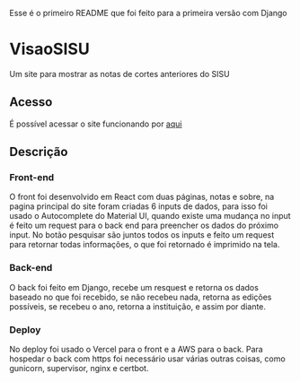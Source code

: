 Esse é o primeiro README que foi feito para a primeira versão com Django
# VisaoSISU
Um site para mostrar as notas de cortes anteriores do SISU
## Acesso
É possível acessar o site funcionando por [aqui](http://visaosisu.com.br/)

## Descrição
### Front-end
O front foi desenvolvido em React com duas páginas, notas e sobre, na pagina principal do site foram criadas 6 inputs de dados, para isso foi usado o Autocomplete do Material UI, quando existe uma mudança no input é feito um request para o back end para preencher os dados do próximo input. No botão pesquisar são juntos todos os inputs e feito um request para retornar todas informações, o que foi retornado é imprimido na tela.
### Back-end
O back foi feito em Django, recebe um resquest e retorna os dados baseado no que foi recebido, se não recebeu nada, retorna as edições possíveis, se recebeu o ano, retorna a instituição, e assim por diante.
### Deploy
No deploy foi usado o Vercel para o front e a AWS para o back. Para hospedar o back com https foi necessário usar várias outras coisas, como gunicorn, supervisor, nginx e certbot.

